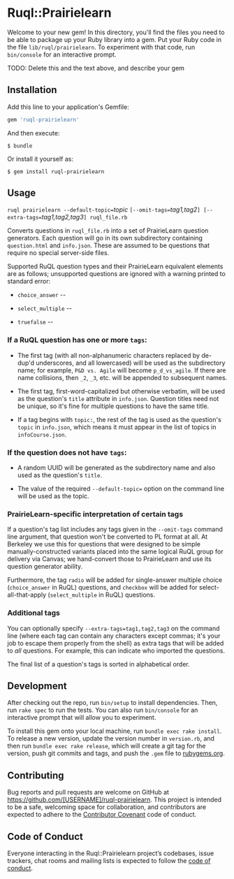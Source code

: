 # Ruql::Prairielearn

Welcome to your new gem! In this directory, you'll find the files you need to be able to package up your Ruby library into a gem. Put your Ruby code in the file `lib/ruql/prairielearn`. To experiment with that code, run `bin/console` for an interactive prompt.

TODO: Delete this and the text above, and describe your gem

## Installation

Add this line to your application's Gemfile:

```ruby
gem 'ruql-prairielearn'
```

And then execute:

    $ bundle

Or install it yourself as:

    $ gem install ruql-prairielearn

## Usage


`ruql prairielearn --default-topic=`_topic_ `[--omit-tags=`_tag1,tag2_`] [--extra-tags=`_tag1,tag2,tag3_`] ruql_file.rb`

Converts questions in `ruql_file.rb` into a set of PrairieLearn question
generators.  Each question will go in its own subdirectory containing
`question.html` and `info.json`.  These are assumed to be questions
that require no special server-side files.

Supported RuQL question types and their PrairieLearn equivalent
elements are as follows; unsupported questions are ignored with a
warning printed to standard error:

* `choice_answer` --

* `select_multiple` --

* `truefalse` --


### If a RuQL question has one or more `tags`:

* The first tag (with all non-alphanumeric characters replaced by de-dup'd underscores, and all lowercased)
will be used as the subdirectory name;
for example, `P&D vs. Agile` will become `p_d_vs_agile`.  If there are
name collisions, then `_2`, `_3`, etc. will be appended to subsequent
names.

* The first tag, first-word-capitalized but
otherwise verbatim, will be used as the question's `title`
attribute in `info.json`.  Question titles need not be unique,
so it's fine for multiple questions to have the same title.

* If a tag begins with `topic:`, the rest of the tag is used as the
  question's `topic` in `info.json`, which means it must appear in the
  list of topics in `infoCourse.json`.

### If the question does not have `tags`:

* A random UUID will be generated as the subdirectory name and also
used as the question's `title`.

* The value of the required `--default-topic=` option on the command line will be used
as the topic.


### PrairieLearn-specific interpretation of certain tags

If a question's tag list includes any tags given in the `--omit-tags`
command line argument, that question
won't be converted to PL format at all.  At Berkeley we use this for questions
that were designed to be simple manually-constructed variants placed into the same logical
RuQL group for delivery via Canvas; we hand-convert those to
PrairieLearn and use its question generator ability.

Furthermore, the tag `radio` will be added for single-answer multiple
choice (`choice_answer` in RuQL) questions, and `checkbox` will be
added for select-all-that-apply (`select_multiple` in RuQL) questions.

### Additional tags

You can optionally specify `--extra-tags=tag1,tag2,tag3` on the command line
(where each tag can contain any characters except commas; it's your
job to escape them properly from the shell) as extra tags that will be
added to *all* questions.  For example, this can indicate who imported
the questions.

The final list of a question's tags is sorted in alphabetical order.

## Development

After checking out the repo, run `bin/setup` to install dependencies. Then, run `rake spec` to run the tests. You can also run `bin/console` for an interactive prompt that will allow you to experiment.

To install this gem onto your local machine, run `bundle exec rake install`. To release a new version, update the version number in `version.rb`, and then run `bundle exec rake release`, which will create a git tag for the version, push git commits and tags, and push the `.gem` file to [rubygems.org](https://rubygems.org).

## Contributing

Bug reports and pull requests are welcome on GitHub at https://github.com/[USERNAME]/ruql-prairielearn. This project is intended to be a safe, welcoming space for collaboration, and contributors are expected to adhere to the [Contributor Covenant](http://contributor-covenant.org) code of conduct.

## Code of Conduct

Everyone interacting in the Ruql::Prairielearn project’s codebases, issue trackers, chat rooms and mailing lists is expected to follow the [code of conduct](https://github.com/[USERNAME]/ruql-prairielearn/blob/master/CODE_OF_CONDUCT.md).
